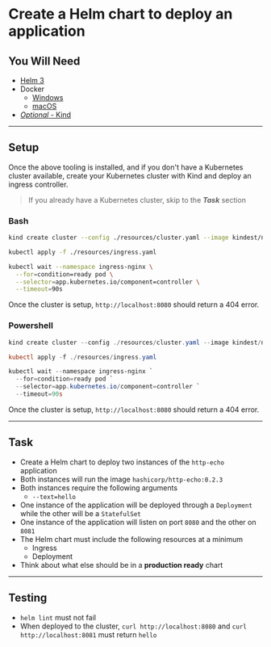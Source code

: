 # Create a Helm chart to deploy an application

## You Will Need

- [Helm 3](https://helm.sh/docs/intro/install/)
- Docker
  - [Windows](https://hub.docker.com/editions/community/docker-ce-desktop-windows/)
  - [macOS](https://hub.docker.com/editions/community/docker-ce-desktop-mac/)
- [_Optional_ - Kind](https://kind.sigs.k8s.io/docs/user/quick-start/)

---

## Setup

Once the above tooling is installed, and if you don't have a Kubernetes cluster available, create your Kubernetes cluster with Kind and deploy an ingress controller.

> If you already have a Kubernetes cluster, skip to the ___Task___ section

### Bash

```Bash
kind create cluster --config ./resources/cluster.yaml --image kindest/node:v1.25.2

kubectl apply -f ./resources/ingress.yaml

kubectl wait --namespace ingress-nginx \
  --for=condition=ready pod \
  --selector=app.kubernetes.io/component=controller \
  --timeout=90s
```

Once the cluster is setup, `http://localhost:8080` should return a 404 error.

### Powershell

```Powershell
kind create cluster --config ./resources/cluster.yaml --image kindest/node:v1.25.2

kubectl apply -f ./resources/ingress.yaml

kubectl wait --namespace ingress-nginx `
  --for=condition=ready pod `
  --selector=app.kubernetes.io/component=controller `
  --timeout=90s
```

Once the cluster is setup, `http://localhost:8080` should return a 404 error.

---

## Task

- Create a Helm chart to deploy two instances of the `http-echo` application
- Both instances will run the image `hashicorp/http-echo:0.2.3`
- Both instances require the following arguments
  - `--text=hello`
- One instance of the application will be deployed through a `Deployment` while the other will be a `StatefulSet`
- One instance of the application will listen on port `8080` and the other on `8081`
- The Helm chart must include the following resources at a minimum
  - Ingress
  - Deployment
- Think about what else should be in a **production ready** chart

---

## Testing

- `helm lint` must not fail
- When deployed to the cluster, `curl http://localhost:8080` and `curl http://localhost:8081` must return `hello`
